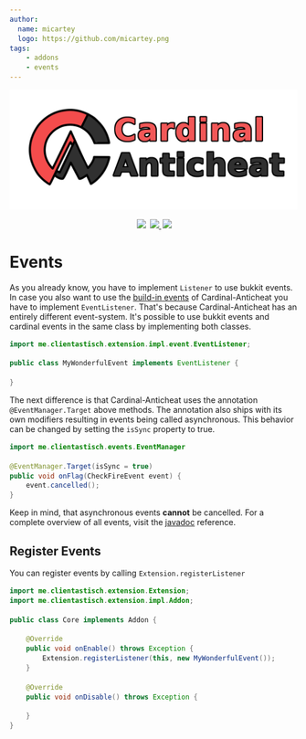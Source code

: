 ```yaml
---
author:
  name: micartey
  logo: https://github.com/micartey.png
tags: 
    - addons
    - events
---
```


![](../static/images/banner.png)

<div align="center" style="margin-bottom: 2rem">
    <img
        src="https://img.shields.io/badge/Written%20in-java-%23EF4041?style=for-the-badge"
        height="30"
        style="margin-left: 3px"
    />
    <a href="https://discord.gg/fxTn7v8">
        <img 
            src="https://img.shields.io/discord/647922123192533022?color=212121&label=Discord&logo=discord&logoColor=212121&style=for-the-badge"
            height="30"
            style="margin-left: 3px"
        />
    </a>
    <a href="https://cardinalanticheat.github.io/addon-api/docs/" target="_blank">
        <img
            src="https://img.shields.io/badge/javadoc-reference-5272B4.svg?style=for-the-badge"
            height="30"
            style="margin-left: 3px"
        />
    </a>
</div>

# Events

As you already know, you have to implement `Listener` to use bukkit events. 
In case you also want to use the [build-in events](https://cardinalanticheat.github.io/addon-api/docs/me/clientastisch/events/event/Event.html) of Cardinal-Anticheat you have to implement `EventListener`. 
That's because Cardinal-Anticheat has an entirely different event-system. 
It's possible to use bukkit events and cardinal events in the same class by implementing both classes.

```java
import me.clientastisch.extension.impl.event.EventListener;

public class MyWonderfulEvent implements EventListener {

}
```

The next difference is that Cardinal-Anticheat uses the annotation `@EventManager.Target` above methods. 
The annotation also ships with its own modifiers resulting in events being called asynchronous.
This behavior can be changed by setting the `isSync` property to true.

```java
import me.clientastisch.events.EventManager

@EventManager.Target(isSync = true)
public void onFlag(CheckFireEvent event) {
    event.cancelled();
}
```

Keep in mind, that asynchronous events **cannot** be cancelled.
For a complete overview of all events, visit the [javadoc](https://cardinalanticheat.github.io/addon-api/docs/) reference.

## Register Events

You can register events by calling `Extension.registerListener`

```java
import me.clientastisch.extension.Extension;
import me.clientastisch.extension.impl.Addon;

public class Core implements Addon {

    @Override
    public void onEnable() throws Exception {
        Extension.registerListener(this, new MyWonderfulEvent());
    }

    @Override
    public void onDisable() throws Exception {

    }
}
```